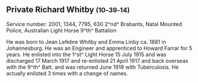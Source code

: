 ## Private Richard Whitby <small>(10‑39‑14)</small>

Service number: 2001, 1344, 7795, 630 2^nd^ Brabants, Natal Mounted Police, Australian Light Horse 9^th^ Battalion

He was born to Jean Lefebre Whitby and Emma Linby ca. 1881 in Johannesburg. He was an Engineer and apprenticed to Howard Farrar for 5 years. He enlisted into the 1^st^ Light Horse 15 July 1915 and was discharged 17 March 1917 and re-enlisted 21 April 1917 and back overseas with the 9^th^ Batt. and was returned June 1918 with Tuberculosis. He actually enlisted 3 times with a change of names.
